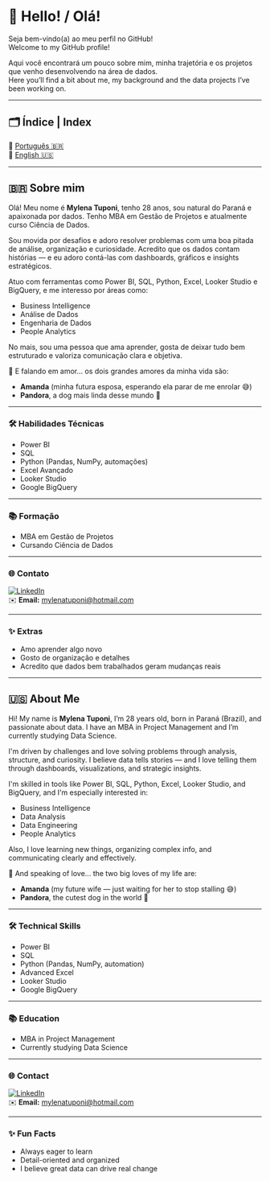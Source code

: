 # 👋 Hello! / Olá!

Seja bem-vindo(a) ao meu perfil no GitHub!  
Welcome to my GitHub profile!

Aqui você encontrará um pouco sobre mim, minha trajetória e os projetos que venho desenvolvendo na área de dados.  
Here you’ll find a bit about me, my background and the data projects I’ve been working on.

---

## 🗂 Índice | Index

📌 [Português 🇧🇷](#-sobre-mim)  
📌 [English 🇺🇸](#-about-me)

---

## 🇧🇷 Sobre mim

Olá! Meu nome é **Mylena Tuponi**, tenho 28 anos, sou natural do Paraná e apaixonada por dados. Tenho MBA em Gestão de Projetos e atualmente curso Ciência de Dados.

Sou movida por desafios e adoro resolver problemas com uma boa pitada de análise, organização e curiosidade. Acredito que os dados contam histórias — e eu adoro contá-las com dashboards, gráficos e insights estratégicos.

Atuo com ferramentas como Power BI, SQL, Python, Excel, Looker Studio e BigQuery, e me interesso por áreas como:

- Business Intelligence  
- Análise de Dados  
- Engenharia de Dados  
- People Analytics

No mais, sou uma pessoa que ama aprender, gosta de deixar tudo bem estruturado e valoriza comunicação clara e objetiva.

💖 E falando em amor... os dois grandes amores da minha vida são:
- **Amanda** (minha futura esposa, esperando ela parar de me enrolar 😅)
- **Pandora**, a dog mais linda desse mundo 🐶

---

### 🛠️ Habilidades Técnicas

- Power BI  
- SQL  
- Python (Pandas, NumPy, automações)  
- Excel Avançado  
- Looker Studio  
- Google BigQuery

---

### 📚 Formação

- MBA em Gestão de Projetos  
- Cursando Ciência de Dados

---

### 🌐 Contato

[![LinkedIn](https://img.shields.io/badge/LinkedIn-Mylena%20Tuponi-blue?style=for-the-badge&logo=linkedin)](https://www.linkedin.com/in/mylenatuponi)  
✉️ **Email:** mylenatuponi@hotmail.com

---

### ✨ Extras

- Amo aprender algo novo  
- Gosto de organização e detalhes  
- Acredito que dados bem trabalhados geram mudanças reais

---

## 🇺🇸 About Me

Hi! My name is **Mylena Tuponi**, I’m 28 years old, born in Paraná (Brazil), and passionate about data. I have an MBA in Project Management and I’m currently studying Data Science.

I'm driven by challenges and love solving problems through analysis, structure, and curiosity. I believe data tells stories — and I love telling them through dashboards, visualizations, and strategic insights.

I'm skilled in tools like Power BI, SQL, Python, Excel, Looker Studio, and BigQuery, and I'm especially interested in:

- Business Intelligence  
- Data Analysis  
- Data Engineering  
- People Analytics

Also, I love learning new things, organizing complex info, and communicating clearly and effectively.

💖 And speaking of love... the two big loves of my life are:
- **Amanda** (my future wife — just waiting for her to stop stalling 😅)
- **Pandora**, the cutest dog in the world 🐶

---

### 🛠️ Technical Skills

- Power BI  
- SQL  
- Python (Pandas, NumPy, automation)  
- Advanced Excel  
- Looker Studio  
- Google BigQuery

---

### 📚 Education

- MBA in Project Management  
- Currently studying Data Science

---

### 🌐 Contact

[![LinkedIn](https://img.shields.io/badge/LinkedIn-Mylena%20Tuponi-blue?style=for-the-badge&logo=linkedin)](https://www.linkedin.com/in/mylenatuponi)  
✉️ **Email:** mylenatuponi@hotmail.com

---

### ✨ Fun Facts

- Always eager to learn  
- Detail-oriented and organized  
- I believe great data can drive real change

